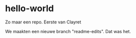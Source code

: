 # hello-world
Zo maar een repo. Eerste  van Clayret

We maakten een nieuwe branch "readme-edits".
Dat was het.
